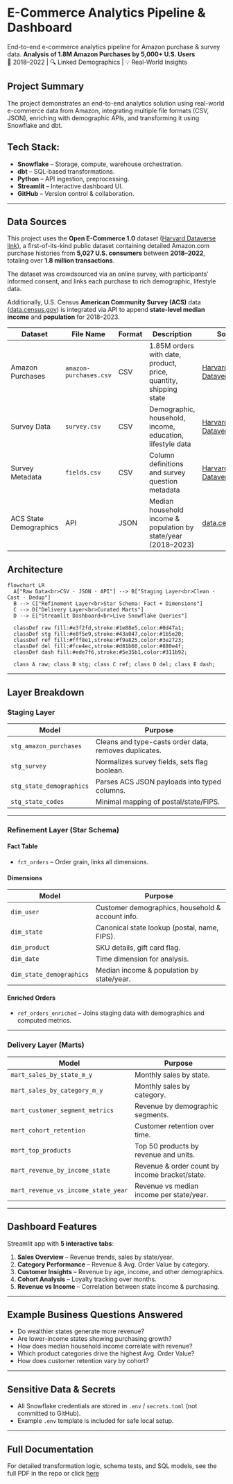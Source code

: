 # E-Commerce Analytics Pipeline & Dashboard
End-to-end e-commerce analytics pipeline for Amazon purchase &amp; survey data.
**Analysis of 1.8M Amazon Purchases by 5,000+ U.S. Users**  
📆 2018–2022 | 🔍 Linked Demographics | 💡 Real-World Insights

## Project Summary

The project demonstrates an end-to-end analytics solution using real-world e-commerce data from Amazon, integrating multiple file formats (CSV, JSON), enriching with demographic APIs, and transforming it using Snowflake and dbt. 

## Tech Stack:  

- **Snowflake** – Storage, compute, warehouse orchestration.  
- **dbt** – SQL-based transformations.  
- **Python** – API ingestion, preprocessing.  
- **Streamlit** – Interactive dashboard UI.  
- **GitHub** – Version control & collaboration.

---

## Data Sources

This project uses the **Open E-Commerce 1.0** dataset ([Harvard Dataverse link](https://dataverse.harvard.edu/dataset.xhtml?persistentId=doi:10.7910/DVN/YGLYDY)), a first-of-its-kind public dataset containing detailed Amazon.com purchase histories from **5,027 U.S. consumers** between **2018–2022**, totaling over **1.8 million transactions**.  

The dataset was crowdsourced via an online survey, with participants’ informed consent, and links each purchase to rich demographic, lifestyle data.   

Additionally, U.S. Census **American Community Survey (ACS)** data ([data.census.gov](https://data.census.gov/)) is integrated via API to append **state-level median income** and **population** for 2018–2023.  

| Dataset | File Name | Format | Description | Source |
|---------|-----------|--------|-------------|--------|
| Amazon Purchases | `amazon-purchases.csv` | CSV | 1.85M orders with date, product, price, quantity, shipping state | [Harvard Dataverse](https://dataverse.harvard.edu/dataset.xhtml?persistentId=doi:10.7910/DVN/YGLYDY) |
| Survey Data | `survey.csv` | CSV | Demographic, household, income, education, lifestyle data | [Harvard Dataverse](https://dataverse.harvard.edu/dataset.xhtml?persistentId=doi:10.7910/DVN/YGLYDY) |
| Survey Metadata | `fields.csv` | CSV | Column definitions and survey question metadata | [Harvard Dataverse](https://dataverse.harvard.edu/dataset.xhtml?persistentId=doi:10.7910/DVN/YGLYDY) |
| ACS State Demographics | API | JSON | Median household income & population by state/year (2018–2023) | [data.census.gov](https://data.census.gov/) |



## Architecture



```mermaid
flowchart LR
  A["Raw Data<br>CSV · JSON · API"] --> B["Staging Layer<br>Clean · Cast · Dedup"]
  B --> C["Refinement Layer<br>Star Schema: Fact + Dimensions"]
  C --> D["Delivery Layer<br>Curated Marts"]
  D --> E["Streamlit Dashboard<br>Live Snowflake Queries"]

  classDef raw fill:#e3f2fd,stroke:#1e88e5,color:#0d47a1;
  classDef stg fill:#e8f5e9,stroke:#43a047,color:#1b5e20;
  classDef ref fill:#fff8e1,stroke:#f9a825,color:#3e2723;
  classDef del fill:#fce4ec,stroke:#d81b60,color:#880e4f;
  classDef dash fill:#ede7f6,stroke:#5e35b1,color:#311b92;

  class A raw; class B stg; class C ref; class D del; class E dash; 

```
---

## Layer Breakdown

### **Staging Layer**
| Model | Purpose |
|-------|---------|
| `stg_amazon_purchases` | Cleans and type-casts order data, removes duplicates. |
| `stg_survey` | Normalizes survey fields, sets flag boolean. |
| `stg_state_demographics` | Parses ACS JSON payloads into typed columns. |
| `stg_state_codes` | Minimal mapping of postal/state/FIPS. |

---

### **Refinement Layer (Star Schema)**
#### **Fact Table**
- `fct_orders` – Order grain, links all dimensions.

#### **Dimensions**
| Model | Purpose |
|-------|---------|
| `dim_user` | Customer demographics, household & account info. |
| `dim_state` | Canonical state lookup (postal, name, FIPS). |
| `dim_product` | SKU details, gift card flag. |
| `dim_date` | Time dimension for analysis. |
| `dim_state_demographics` | Median income & population by state/year. |

#### **Enriched Orders**
- `ref_orders_enriched` – Joins staging data with demographics and computed metrics.

---

### **Delivery Layer (Marts)**
| Model | Purpose |
|-------|---------|
| `mart_sales_by_state_m_y` | Monthly sales by state. |
| `mart_sales_by_category_m_y` | Monthly sales by category. |
| `mart_customer_segment_metrics` | Revenue by demographic segments. |
| `mart_cohort_retention` | Customer retention over time. |
| `mart_top_products` | Top 50 products by revenue and units. |
| `mart_revenue_by_income_state` | Revenue & order count by income bracket/state. |
| `mart_revenue_vs_income_state_year` | Revenue vs median income per state/year. |

---

## Dashboard Features
Streamlit app with **5 interactive tabs**:
1. **Sales Overview** – Revenue trends, sales by state/year.  
2. **Category Performance** – Revenue & Avg. Order Value by category.  
3. **Customer Insights** – Revenue by age, income, and other demographics.  
4. **Cohort Analysis** – Loyalty tracking over months.  
5. **Revenue vs Income** – Correlation between state income & purchasing.  

---

## Example Business Questions Answered
- Do wealthier states generate more revenue?  
- Are lower-income states showing purchasing growth?  
- How does median household income correlate with revenue?  
- Which product categories drive the highest Avg. Order Value?  
- How does customer retention vary by cohort?  

---

## Sensitive Data & Secrets
- All Snowflake credentials are stored in `.env` / `secrets.toml` (not committed to GitHub).
- Example `.env` template is included for safe local setup.

---

## Full Documentation
For detailed transformation logic, schema tests, and SQL models, see the full PDF in the repo or click [here]() 
